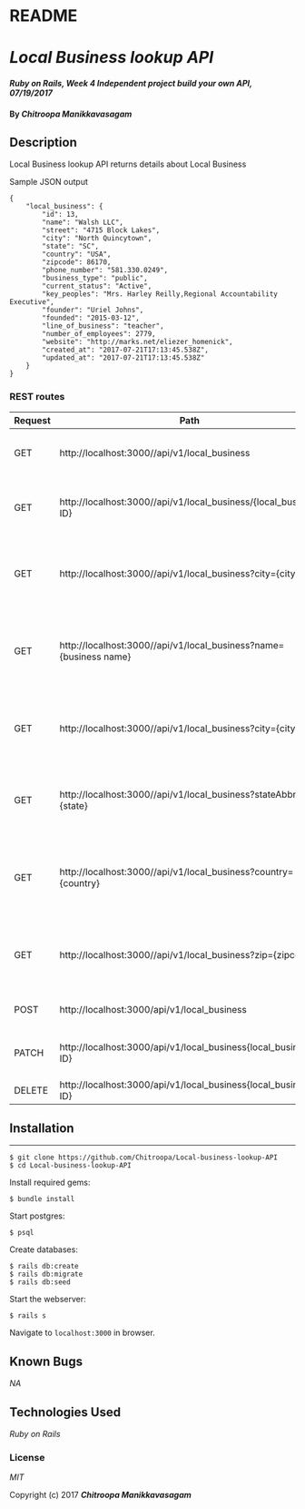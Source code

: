 # README

# _Local Business lookup API_

#### _Ruby on Rails, Week 4 Independent project build your own API, 07/19/2017_

#### By _**Chitroopa Manikkavasagam**_

## Description

Local Business lookup API returns details about Local Business

Sample JSON output

```
{
    "local_business": {
        "id": 13,
        "name": "Walsh LLC",
        "street": "4715 Block Lakes",
        "city": "North Quincytown",
        "state": "SC",
        "country": "USA",
        "zipcode": 86170,
        "phone_number": "581.330.0249",
        "business_type": "public",
        "current_status": "Active",
        "key_peoples": "Mrs. Harley Reilly,Regional Accountability Executive",
        "founder": "Uriel Johns",
        "founded": "2015-03-12",
        "line_of_business": "teacher",
        "number_of_employees": 2779,
        "website": "http://marks.net/eliezer_homenick",
        "created_at": "2017-07-21T17:13:45.538Z",
        "updated_at": "2017-07-21T17:13:45.538Z"
    }
}
```

### REST routes


| Request| Path | Params |          comments                |
|--------|------|--------|----------------------------------|
| GET | http://localhost:3000//api/v1/local_business |  NA | returns all local business information |
| GET | http://localhost:3000//api/v1/local_business/{local_business ID} |   local business id | returns local business information by ID |
| GET | http://localhost:3000//api/v1/local_business?city={city} |  city = town | returns local business with search city name |
| GET | http://localhost:3000//api/v1/local_business?name={business name} |  name = Zboncak | returns local business with search business name |
| GET | http://localhost:3000//api/v1/local_business?city={city} |  city = town | returns local business with search city name |
| GET | http://localhost:3000//api/v1/local_business?stateAbbr={state} |  stateAbbr = wa | returns local business with search state name |
| GET | http://localhost:3000//api/v1/local_business?country={country} |  country = US | returns local business with search country name |
| GET | http://localhost:3000//api/v1/local_business?zip={zipcode} |  zip = 29688 | returns local business with search zipcode |
| POST | http://localhost:3000/api/v1/local_business | name,street,city,state,country,zipcode,phone_number | create a new local business |
| PATCH | http://localhost:3000/api/v1/local_business{local_business ID}| name,street,city,state,country,zipcode,phone_number,business_type, current_status, key_peoples, founded, founder, line_of_business, number_of_employees, website | update local business information|
| DELETE | http://localhost:3000/api/v1/local_business{local_business ID} | delete local business by ID |


## Installation
------------

```
$ git clone https://github.com/Chitroopa/Local-business-lookup-API
$ cd Local-business-lookup-API
```

Install required gems:
```
$ bundle install
```

Start postgres:
```
$ psql
```

Create databases:
```
$ rails db:create
$ rails db:migrate
$ rails db:seed
```

Start the webserver:
```
$ rails s
```

Navigate to `localhost:3000` in browser.


## Known Bugs

_NA_

## Technologies Used

_Ruby on Rails_

### License

*MIT*

Copyright (c) 2017 **_Chitroopa Manikkavasagam_**
